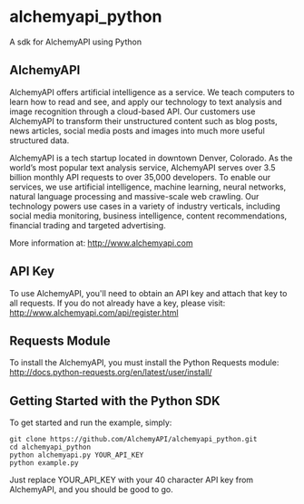 # alchemyapi_python #

A sdk for AlchemyAPI using Python


## AlchemyAPI ##

AlchemyAPI offers artificial intelligence as a service. We teach computers to learn how to read and see, and apply our technology to text analysis and image recognition through a cloud-based API. Our customers use AlchemyAPI to transform their unstructured content such as blog posts, news articles, social media posts and images into much more useful structured data. 

AlchemyAPI is a tech startup located in downtown Denver, Colorado. As the world’s most popular text analysis service, AlchemyAPI serves over 3.5 billion monthly API requests to over 35,000 developers. To enable our services, we use artificial intelligence, machine learning, neural networks, natural language processing and massive-scale web crawling. Our technology powers use cases in a variety of industry verticals, including social media monitoring, business intelligence, content recommendations, financial trading and targeted advertising.

More information at: http://www.alchemyapi.com



## API Key ##

To use AlchemyAPI, you'll need to obtain an API key and attach that key to all requests. If you do not already have a key, please visit: http://www.alchemyapi.com/api/register.html

## Requests Module ##

To install the AlchemyAPI, you must install the Python Requests module:
http://docs.python-requests.org/en/latest/user/install/


## Getting Started with the Python SDK ##

To get started and run the example, simply:

	git clone https://github.com/AlchemyAPI/alchemyapi_python.git
	cd alchemyapi_python
	python alchemyapi.py YOUR_API_KEY
	python example.py


Just replace YOUR_API_KEY with your 40 character API key from AlchemyAPI, and you should be good to go.

	
	
